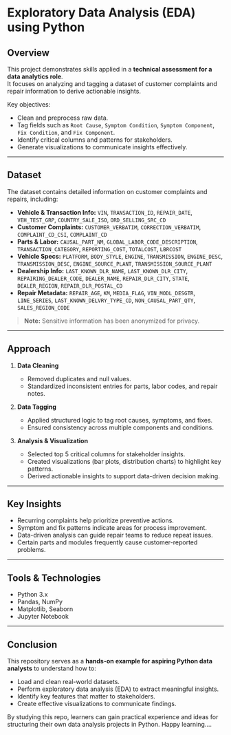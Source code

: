 # Exploratory Data Analysis (EDA) using Python


## Overview
This project demonstrates skills applied in a **technical assessment for a data analytics role**.  
It focuses on analyzing and tagging a dataset of customer complaints and repair information to derive actionable insights.

Key objectives:
- Clean and preprocess raw data.
- Tag fields such as `Root Cause`, `Symptom Condition`, `Symptom Component`, `Fix Condition`, and `Fix Component`.
- Identify critical columns and patterns for stakeholders.
- Generate visualizations to communicate insights effectively.

---

## Dataset
The dataset contains detailed information on customer complaints and repairs, including:

- **Vehicle & Transaction Info:** `VIN`, `TRANSACTION_ID`, `REPAIR_DATE`, `VEH_TEST_GRP`, `COUNTRY_SALE_ISO`, `ORD_SELLING_SRC_CD`  
- **Customer Complaints:** `CUSTOMER_VERBATIM`, `CORRECTION_VERBATIM`, `COMPLAINT_CD_CSI`, `COMPLAINT_CD`  
- **Parts & Labor:** `CAUSAL_PART_NM`, `GLOBAL_LABOR_CODE_DESCRIPTION`, `TRANSACTION_CATEGORY`, `REPORTING_COST`, `TOTALCOST`, `LBRCOST`  
- **Vehicle Specs:** `PLATFORM`, `BODY_STYLE`, `ENGINE`, `TRANSMISSION`, `ENGINE_DESC`, `TRANSMISSION_DESC`, `ENGINE_SOURCE_PLANT`, `TRANSMISSION_SOURCE_PLANT`  
- **Dealership Info:** `LAST_KNOWN_DLR_NAME`, `LAST_KNOWN_DLR_CITY`, `REPAIRING_DEALER_CODE`, `DEALER_NAME`, `REPAIR_DLR_CITY`, `STATE`, `DEALER_REGION`, `REPAIR_DLR_POSTAL_CD`  
- **Repair Metadata:** `REPAIR_AGE`, `KM`, `MEDIA_FLAG`, `VIN_MODL_DESGTR`, `LINE_SERIES`, `LAST_KNOWN_DELVRY_TYPE_CD`, `NON_CAUSAL_PART_QTY`, `SALES_REGION_CODE`  

> **Note:** Sensitive information has been anonymized for privacy.

---

## Approach
1. **Data Cleaning**
   - Removed duplicates and null values.
   - Standardized inconsistent entries for parts, labor codes, and repair notes.

2. **Data Tagging**
   - Applied structured logic to tag root causes, symptoms, and fixes.
   - Ensured consistency across multiple components and conditions.

3. **Analysis & Visualization**
   - Selected top 5 critical columns for stakeholder insights.
   - Created visualizations (bar plots, distribution charts) to highlight key patterns.
   - Derived actionable insights to support data-driven decision making.

---

## Key Insights
- Recurring complaints help prioritize preventive actions.
- Symptom and fix patterns indicate areas for process improvement.
- Data-driven analysis can guide repair teams to reduce repeat issues.
- Certain parts and modules frequently cause customer-reported problems.

---

## Tools & Technologies
- Python 3.x
- Pandas, NumPy
- Matplotlib, Seaborn
- Jupyter Notebook

---


## Conclusion
This repository serves as a **hands-on example for aspiring Python data analysts** to understand how to:
- Load and clean real-world datasets.
- Perform exploratory data analysis (EDA) to extract meaningful insights.
- Identify key features that matter to stakeholders.
- Create effective visualizations to communicate findings.  

By studying this repo, learners can gain practical experience and ideas for structuring their own data analysis projects in Python.
Happy learning....
